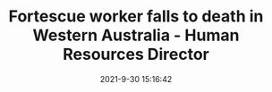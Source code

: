 ---
"title": "Fortescue worker falls to death in Western Australia - Human Resources Director"
"date": "2021-9-30 15:16:42"
"feed_name": "GOOGLENEWSMINING"
"feed_website": "https://news.google.com/search?q=mining%2Bincident&hl=en-US&gl=US&ceid=US:en"
"feed_rss": "https://news.google.com/rss/search?q=mining%2Bincident&hl=en-US&gl=US&ceid=US:en"
"link": "https://www.hcamag.com/au/news/general/fortescue-worker-falls-to-death-in-western-australia/311832"
"source": "{'href': 'https://www.hcamag.com', 'title': 'Human Resources Director'}"
"file": "_posts/2021-1-1-3664f87a663d632e6d84ec8fb405df0bc799a9e2.md"
"accident": "0"
"drilling": "0"
"dead": "0"
"injured": "0"
"arrested": "0"
"where": "unknown site"
"causes": "unknown"
"place": "unknown place"
---